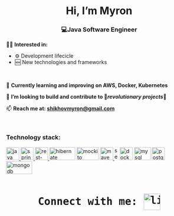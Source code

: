 <h1 align="center"> Hi, I’m Myron</h1>
<h3 align="center">💻Java Software Engineer</h3>
<p align="center"> 

  
👨‍💻 **Interested in:**
  
- ⚙️  Development lifecicle
- 🆕  New technologies and frameworks
</br>

📖 <b>Currently learning and improving on AWS, Docker, Kubernetes</b>

🤝 <b>I’m looking to build and contribute to 🚀*revolutionary projects*🚀</b>

📫 <b>Reach me at: shikhovmyron@gmail.com</b>

</br>

</p>
<h3 align="left">Technology stack:</h3>
<p align="left"> 
<a href="https://www.java.com/" target="_blank"> <img src="https://upload.wikimedia.org/wikipedia/de/thumb/e/e1/Java-Logo.svg/1200px-Java-Logo.svg.png" alt="java" height="35"/> </a>
<a href="https://spring.io" target="_blank"> <img src="https://avatars.githubusercontent.com/u/4758888?v=4" alt="spring" width="35" height="35"/> </a>
<a href="https://spring.io/guides/tutorials/rest/" target="_blank"> <img src="https://everything1know.files.wordpress.com/2019/09/rest-icon-200x196-1.png" alt="rest-apis" width="35" height="35"/> </a>
<a href="https://hibernate.org" target="_blank"> <img src="https://upload.wikimedia.org/wikipedia/commons/thumb/2/22/Hibernate_logo_a.png/375px-Hibernate_logo_a.png" alt="hibernate" width="70" height="35"/></a>
<a href="https://site.mockito.org" target="_blank"> <img src="https://github.com/mockito/mockito.github.io/raw/master/img/logo%402x.png" alt="mockito" width="60" height="35"/></a>
<a href="https://maven.apache.org" target="_blank"> <img src="https://upload.wikimedia.org/wikipedia/commons/thumb/7/7e/Apache_Feather_Logo.svg/579px-Apache_Feather_Logo.svg.png" alt="maven" width="35" height="35"/> </a>
<img src="https://cdn-icons-png.flaticon.com/512/1/1625.png" alt="separator" width="10" height="35">
<a href="https://www.docker.com" target="_blank"> <img src="https://www.docker.com/wp-content/uploads/2022/05/Docker_Temporary_Image_Google_Blue_1080x1080_v1.png" alt="docker" width="35" height="35"/></a>
<a href="https://www.mysql.com" target="_blank"> <img src="https://upload.wikimedia.org/wikipedia/en/thumb/d/dd/MySQL_logo.svg/150px-MySQL_logo.svg.png" alt="mysql" width="45" height="35"/></a>
<a href="https://www.postgresql.org" target="_blank"> <img src="https://upload.wikimedia.org/wikipedia/commons/thumb/2/29/Postgresql_elephant.svg/330px-Postgresql_elephant.svg.png" alt="postgresql" width="35" height="35"/></a>
<a href="https://www.mongodb.com/" target="_blank"> <img src="https://upload.wikimedia.org/wikipedia/commons/thumb/9/93/MongoDB_Logo.svg/375px-MongoDB_Logo.svg.png" alt="mongodb" width="70" height="35"/></a>

</p>
<pre><h1 align="center">Connect with me: <a href="https://www.linkedin.com/in/myronshykhov/" target="blank"><img align="center" src="https://upload.wikimedia.org/wikipedia/commons/thumb/c/ca/LinkedIn_logo_initials.png/800px-LinkedIn_logo_initials.png" alt="linkedin-robert-ciotoiu" height="45" width="45" /></a></h1></pre>
